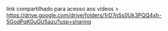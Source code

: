 link compartilhado para acesso aos vídeos > https://drive.google.com/drive/folders/1rD7nSs0Uk3PQQ4xh-5GodPqK0uGU5azu?usp=sharing
